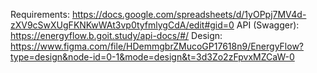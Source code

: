 Requirements: https://docs.google.com/spreadsheets/d/1yOPpj7MV4d-zXV9cSwXUgFKNKwWAt3vp0tyfmlygCdA/edit#gid=0
API (Swagger): https://energyflow.b.goit.study/api-docs/#/
Design: https://www.figma.com/file/HDemmgbrZMucoGP17618n9/EnergyFlow?type=design&node-id=0-1&mode=design&t=3d3Zo2zFpvxMZCaW-0
